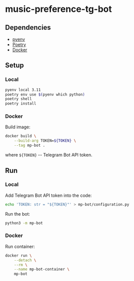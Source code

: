 music-preference-tg-bot
=======================

Dependencies
------------

- [pyenv][pyenv]
- [Poetry][Poetry]
- [Docker][Docker]

Setup
-----

### Local ###

```sh
pyenv local 3.11
poetry env use $(pyenv which python)
poetry shell
poetry install
```

### Docker ###

Build image:

```sh
docker build \
    --build-arg TOKEN=${TOKEN} \
    --tag mp-bot .
```

where `${TOKEN}` -- Telegram Bot API token.

Run
---

### Local ###

Add Telegram Bot API token into the code:

```sh
echo 'TOKEN: str = "${TOKEN}"' > mp-bot/configuration.py
```

Run the bot:

```sh
python3 -m mp-bot
```

### Docker ###

Run container:

```sh
docker run \
    --detach \
    --rm \
    --name mp-bot-container \
    mp-bot
```

[pyenv]:    https://github.com/pyenv/pyenv
[Poetry]:   https://python-poetry.org/
[Docker]:   https://www.docker.com/get-started/
